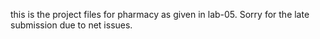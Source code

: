 this is the project files for pharmacy as given in lab-05. Sorry for the late submission due to net issues.
